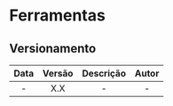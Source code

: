 # Ferramentas

## Versionamento

| Data | Versão | Descrição | Autor |
|:----:|:----:|:---------:|:-----:|
|-|X.X| - | - |